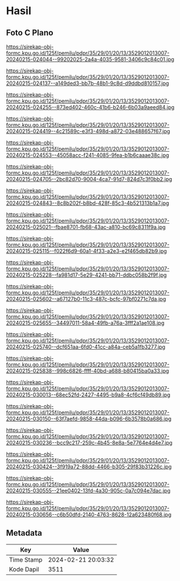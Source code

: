 # Hasil

## Foto C Plano

https://sirekap-obj-formc.kpu.go.id/125f/pemilu/pdpr/35/29/01/20/13/3529012013007-20240215-024044--99202025-2a4a-4035-9581-3406c9c84c01.jpg

https://sirekap-obj-formc.kpu.go.id/125f/pemilu/pdpr/35/29/01/20/13/3529012013007-20240215-024137--a149ded3-bb7b-48b1-9c8d-d9ddbd810157.jpg

https://sirekap-obj-formc.kpu.go.id/125f/pemilu/pdpr/35/29/01/20/13/3529012013007-20240215-024255--873ed402-460c-41b6-b246-6b03a9aeed84.jpg

https://sirekap-obj-formc.kpu.go.id/125f/pemilu/pdpr/35/29/01/20/13/3529012013007-20240215-024419--4c21589c-e3f3-498d-a872-03e488657f67.jpg

https://sirekap-obj-formc.kpu.go.id/125f/pemilu/pdpr/35/29/01/20/13/3529012013007-20240215-024553--45058acc-f241-4085-9fea-b1b6caaae38c.jpg

https://sirekap-obj-formc.kpu.go.id/125f/pemilu/pdpr/35/29/01/20/13/3529012013007-20240215-024705--2bc82d70-9004-4ca7-91d7-824d7c3f0bb2.jpg

https://sirekap-obj-formc.kpu.go.id/125f/pemilu/pdpr/35/29/01/20/13/3529012013007-20240215-024843--8c8b202f-b8bd-428f-85c3-4b521313b1a7.jpg

https://sirekap-obj-formc.kpu.go.id/125f/pemilu/pdpr/35/29/01/20/13/3529012013007-20240215-025021--fbae8701-fb68-43ac-a810-bc69c8311f9a.jpg

https://sirekap-obj-formc.kpu.go.id/125f/pemilu/pdpr/35/29/01/20/13/3529012013007-20240215-025115--f022f6d9-60a1-4f33-a2e3-e2f465db82b9.jpg

https://sirekap-obj-formc.kpu.go.id/125f/pemilu/pdpr/35/29/01/20/13/3529012013007-20240215-025228--fa981d17-5e29-4241-bb71-ddbc058b2f9f.jpg

https://sirekap-obj-formc.kpu.go.id/125f/pemilu/pdpr/35/29/01/20/13/3529012013007-20240215-025602--a67127b0-11c3-487c-bcfc-97bf0271c7da.jpg

https://sirekap-obj-formc.kpu.go.id/125f/pemilu/pdpr/35/29/01/20/13/3529012013007-20240215-025655--34497011-58a4-49fb-a76a-3fff2a1ae108.jpg

https://sirekap-obj-formc.kpu.go.id/125f/pemilu/pdpr/35/29/01/20/13/3529012013007-20240215-025740--dcf651aa-6fd0-41cc-a84a-ceb5a1fb3277.jpg

https://sirekap-obj-formc.kpu.go.id/125f/pemilu/pdpr/35/29/01/20/13/3529012013007-20240215-025838--998c6826-ffff-40bd-a688-b80415ba0a33.jpg

https://sirekap-obj-formc.kpu.go.id/125f/pemilu/pdpr/35/29/01/20/13/3529012013007-20240215-030013--68ec52fd-2427-4495-b9a8-4cf6cf49db89.jpg

https://sirekap-obj-formc.kpu.go.id/125f/pemilu/pdpr/35/29/01/20/13/3529012013007-20240215-030150--63f7aefd-9858-44da-b096-6b3578b0a686.jpg

https://sirekap-obj-formc.kpu.go.id/125f/pemilu/pdpr/35/29/01/20/13/3529012013007-20240215-030236--bcc9c217-259c-4b45-8e8a-5e7764e4d4e7.jpg

https://sirekap-obj-formc.kpu.go.id/125f/pemilu/pdpr/35/29/01/20/13/3529012013007-20240215-030424--3f919a72-88dd-4466-b305-29f83b31226c.jpg

https://sirekap-obj-formc.kpu.go.id/125f/pemilu/pdpr/35/29/01/20/13/3529012013007-20240215-030555--21ee0402-13fd-4a30-905c-0a7c094e7dac.jpg

https://sirekap-obj-formc.kpu.go.id/125f/pemilu/pdpr/35/29/01/20/13/3529012013007-20240215-030656--c6b50dfd-2140-4763-8628-12a623480f68.jpg


## Metadata

| Key        | Value               |
| ---------- | ------------------- |
| Time Stamp | 2024-02-21 20:03:32 |
| Kode Dapil | 3511                |



